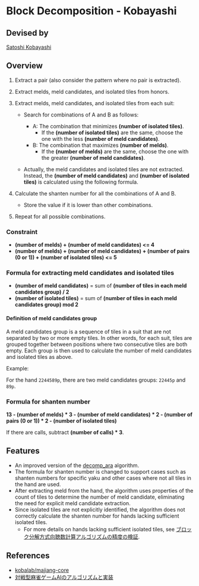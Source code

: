 # Block Decomposition - Kobayashi

## Devised by

[Satoshi Kobayashi](https://github.com/kobalab)

## Overview

1. Extract a pair (also consider the pattern where no pair is extracted).
2. Extract melds, meld candidates, and isolated tiles from honors.
3. Extract melds, meld candidates, and isolated tiles from each suit:

    - Search for combinations of A and B as follows:

      - A: The combination that minimizes **(number of isolated tiles)**.
        - If the **(number of isolated tiles)** are the same, choose the one with the less **(number of meld candidates)**.
      - B: The combination that maximizes **(number of melds)**.
        - If the **(number of melds)** are the same, choose the one with the greater **(number of meld candidates)**.

    - Actually, the meld candidates and isolated tiles are not extracted. Instead, the **(number of meld candidates)** and **(number of isolated tiles)** is calculated using the following formula.

4. Calculate the shanten number for all the combinations of A and B.

    - Store the value if it is lower than other combinations.

5. Repeat for all possible combinations.

### Constraint

- **(number of melds) + (number of meld candidates) <= 4**
- **(number of melds) + (number of meld candidates) + (number of pairs (0 or 1)) + (number of isolated tiles) <= 5**

### Formula for extracting meld candidates and isolated tiles

- **(number of meld candidates)** = sum of **(number of tiles in each meld candidates group) / 2**
- **(number of isolated tiles)** = sum of **(number of tiles in each meld candidates group) mod 2**

#### Definition of meld candidates group

A meld candidates group is a sequence of tiles in a suit that are not separated by two or more empty tiles.
In other words, for each suit, tiles are grouped together between positions where two consecutive tiles are both empty.
Each group is then used to calculate the number of meld candidates and isolated tiles as above.

Example:

For the hand `2244589p`, there are two meld candidates groups: `22445p` and `89p`.

### Formula for shanten number

**13 - (number of melds) * 3 - (number of meld candidates) * 2 - (number of pairs (0 or 1)) * 2 - (number of isolated tiles)**

If there are calls, subtract **(number of calls) * 3**.

## Features

- An improved version of the [decomp_ara](../decomp_ara) algorithm.
- The formula for shanten number is changed to support cases such as shanten numbers for specific yaku and other cases where not all tiles in the hand are used.
- After extracting meld from the hand, the algorithm uses properties of the count of tiles to determine the number of meld candidate, eliminating the need for explicit meld candidate extraction.
- Since isolated tiles are not explicitly identified, the algorithm does not correctly calculate the shanten number for hands lacking sufficient isolated tiles.
  - For more details on hands lacking sufficient isolated tiles, see [ブロック分解方式向聴数計算アルゴリズムの精度の検証](https://zenn.dev/tomohxx/articles/aecace4e3a3bc1).

## References

- [kobalab/majiang-core](https://github.com/kobalab/majiang-core)
- [対戦型麻雀ゲームAIのアルゴリズムと実装](https://www.amazon.co.jp/dp/4798067881)
